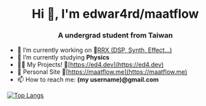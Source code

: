 <h1 align="center">Hi 👋, I'm edwar4rd/maatflow</h1>
<h3 align="center">A undergrad student from Taiwan</h3>

- 🔭 I’m currently working on 🚧[RRX (DSP, Synth, Effect...)](https://github.com/edwar4rd/rrx)
- 🌱 I’m currently studying **Physics**
- 👨‍💻 My Projects! 🚧[https://ed4.dev](https://ed4.dev)
- 📝 Personal Site 🚧[https://maatflow.me](https://maatflow.me)
- 📫 How to reach me: **(my username)@gmail.com**

<p align="left">

[![Top Langs](https://github-readme-stats.vercel.app/api/top-langs/?username=edwar4rd)](https://github.com/anuraghazra/github-readme-stats)

</p>
